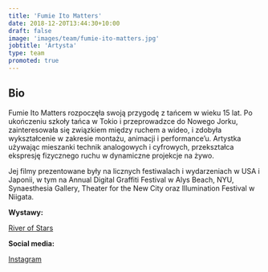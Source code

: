 ```yaml
---
title: 'Fumie Ito Matters'
date: 2018-12-20T13:44:30+10:00
draft: false
image: 'images/team/fumie-ito-matters.jpg'
jobtitle: 'Artysta'
type: team
promoted: true
---
```


## Bio

Fumie Ito Matters rozpoczęła swoją przygodę z tańcem w wieku 15 lat. Po ukończeniu szkoły tańca w Tokio i przeprowadzce do Nowego Jorku, zainteresowała się związkiem między ruchem a wideo, i zdobyła wykształcenie w zakresie montażu, animacji i performance’u. 
Artystka używając mieszanki technik analogowych i cyfrowych, przekształca ekspresję fizycznego ruchu w dynamiczne projekcje na żywo.

Jej filmy prezentowane były na licznych festiwalach i wydarzeniach w USA i Japonii, w tym na Annual Digital Graffiti Festival w Alys Beach, NYU, Synaesthesia Gallery, Theater for the New City oraz Illumination Festival w Niigata.

**Wystawy:**

[River of Stars](/wystawy/river-of-stars)

**Social media:**

[Instagram](https://www.instagram.com/fumi_liquid/)